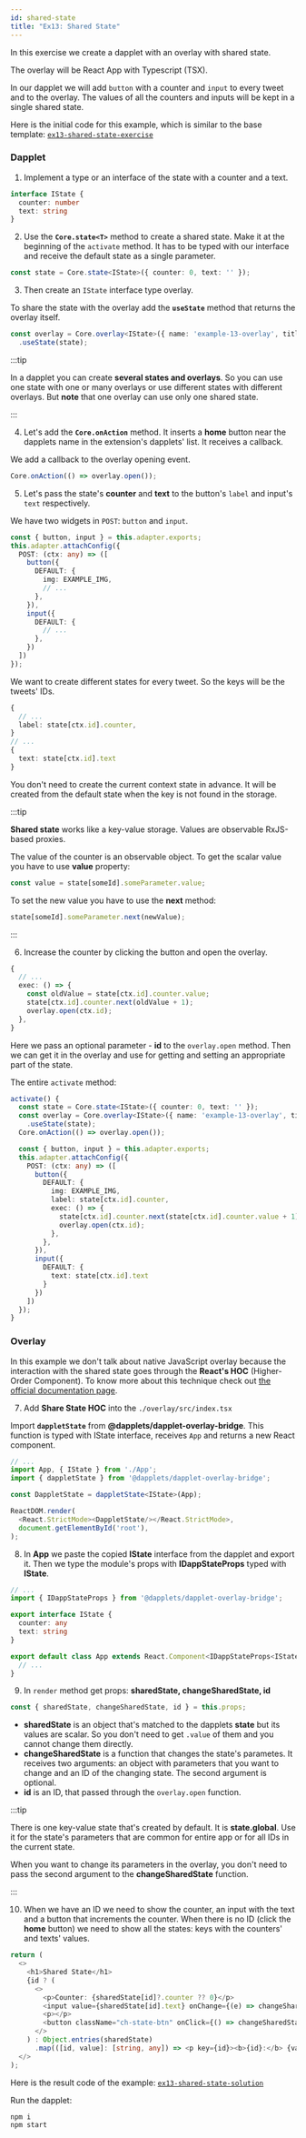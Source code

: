 ```yaml
---
id: shared-state
title: "Ex13: Shared State"
---
```


In this exercise we create a dapplet with an overlay with shared state.

The overlay will be React App with Typescript (TSX).

In our dapplet we will add `button` with a counter and `input` to every tweet and to the overlay. The values of all the counters and inputs will be kept in a single shared state.

Here is the initial code for this example, which is similar to the base template: [`ex13-shared-state-exercise`](https://github.com/dapplets/dapplet-template/tree/ex13-shared-state-exercise)

### Dapplet

1.  Implement a type or an interface of the state with a counter and a text.

  ```typescript
  interface IState {
    counter: number
    text: string
  }
  ```

2.  Use the **`Core.state<T>`** method to create a shared state. Make it at the beginning of the `activate` method. It has to be typed with our interface and receive the default state as a single parameter.

  ```typescript
  const state = Core.state<IState>({ counter: 0, text: '' });
  ```

3.  Then create an `IState` interface type overlay.

  To share the state with the overlay add the **`useState`** method that returns the overlay itself.

  ```typescript
  const overlay = Core.overlay<IState>({ name: 'example-13-overlay', title: 'Example 13' })
    .useState(state);
  ```

:::tip

In a dapplet you can create **several states and overlays**. So you can use one state with one or many overlays or use different states with different overlays. But **note** that one overlay can use only one shared state.

:::

4.  Let's add the **`Core.onAction`** method. It inserts a **home** button near the dapplets name in the extension's dapplets' list. It receives a callback.

  We add a callback to the overlay opening event.

  ```typescript
  Core.onAction(() => overlay.open());
  ```

5.  Let's pass the state's **counter** and **text**  to the button's `label` and input's `text` respectively.

  We have two widgets in `POST`: `button` and `input`.

  ```typescript
  const { button, input } = this.adapter.exports;
  this.adapter.attachConfig({
    POST: (ctx: any) => ([
      button({
        DEFAULT: {
          img: EXAMPLE_IMG,
          // ...
        },
      }),
      input({
        DEFAULT: {
          // ...
        },
      })
    ])
  });
  ```

  We want to create different states for every tweet. So the keys will be the tweets' IDs.

  ```typescript
  {
    // ...
    label: state[ctx.id].counter,
  }
  // ...
  {
    text: state[ctx.id].text
  }
  ```

  You don't need to create the current context state in advance. It will be created from the default state when the key is not found in the storage.

:::tip

**Shared state** works like a key-value storage. Values are observable RxJS-based proxies.

The value of the counter is an observable object. To get the scalar value you have to use **value** property:

```typescript
const value = state[someId].someParameter.value;
```

To set the new value you have to use the **next** method:

```typescript
state[someId].someParameter.next(newValue);
```

:::

6.  Increase the counter by clicking the button and open the overlay.

  ```typescript
  {
    // ...
    exec: () => {
      const oldValue = state[ctx.id].counter.value;
      state[ctx.id].counter.next(oldValue + 1);
      overlay.open(ctx.id);
    },
  }
  ```

  Here we pass an optional parameter - **id** to the `overlay.open` method. Then we can get it in the overlay and use for getting and setting an appropriate part of the state.

The entire `activate` method:

```typescript
activate() {
  const state = Core.state<IState>({ counter: 0, text: '' });
  const overlay = Core.overlay<IState>({ name: 'example-13-overlay', title: 'Example 13' })
    .useState(state);
  Core.onAction(() => overlay.open());

  const { button, input } = this.adapter.exports;
  this.adapter.attachConfig({
    POST: (ctx: any) => ([
      button({
        DEFAULT: {
          img: EXAMPLE_IMG,
          label: state[ctx.id].counter,
          exec: () => {
            state[ctx.id].counter.next(state[ctx.id].counter.value + 1);
            overlay.open(ctx.id);
          },
        },
      }),
      input({
        DEFAULT: {
          text: state[ctx.id].text
        }
      })
    ])
  });
}
```

### Overlay

In this example we don't talk about native JavaScript overlay because the interaction with the shared state goes through the **React's HOC** (Higher-Order Component). To know more about this technique check out [the official documentation page](https://reactjs.org/docs/higher-order-components.html).

7.  Add **Share State HOC** into the `./overlay/src/index.tsx`

  Import **`dappletState`** from **@dapplets/dapplet-overlay-bridge**. This function is typed with IState interface, receives `App` and returns a new React component.

  ```typescript
  // ...
  import App, { IState } from './App';
  import { dappletState } from '@dapplets/dapplet-overlay-bridge';

  const DappletState = dappletState<IState>(App);

  ReactDOM.render(
    <React.StrictMode><DappletState/></React.StrictMode>,
    document.getElementById('root'),
  );
  ```

8.  In **App** we paste the copied **IState** interface from the dapplet and export it. Then we type the module's props with **IDappStateProps** typed with **IState**.

  ```typescript
  // ...
  import { IDappStateProps } from '@dapplets/dapplet-overlay-bridge';

  export interface IState {
    counter: any
    text: string
  }

  export default class App extends React.Component<IDappStateProps<IState>> {
    // ...
  }
  ```

9.  In `render` method get props: **sharedState, changeSharedState, id**

  ```typescript
  const { sharedState, changeSharedState, id } = this.props;
  ```

  *  **sharedState** is an object that's matched to the dapplets **state** but its values are scalar. So you don't need to get `.value` of them and you cannot change them directly.
  *  **changeSharedState** is a function that changes the state's parametes. It receives two arguments: an object with parameters that you want to change and an ID of the changing state. The second argument is optional.
  *  **id** is an ID, that passed through the `overlay.open` function.

:::tip

There is one key-value state that's created by default. It is **state.global**. Use it for the state's parameters that are common for entire app or for all IDs in the current state.

When you want to change its parameters in the overlay, you don't need to pass the second argument to the **changeSharedState** function.

:::

10.  When we have an ID we need to show the counter, an input with the text and a button that increments the counter.
When there is no ID (click the **home** button) we need to show all the states: keys with the counters' and texts' values.

  ```typescript
  return (
    <>
      <h1>Shared State</h1>
      {id ? (
        <>
          <p>Counter: {sharedState[id]?.counter ?? 0}</p>
          <input value={sharedState[id].text} onChange={(e) => changeSharedState?.({ text: e.target.value }, id)} />
          <p></p>
          <button className="ch-state-btn" onClick={() => changeSharedState?.({ counter: sharedState[id].counter + 1 }, id)}>Counter +1</button>
        </>
      ) : Object.entries(sharedState)
        .map(([id, value]: [string, any]) => <p key={id}><b>{id}:</b> {value?.counter} / {value?.text} </p>)}
    </>
  );
  ```

Here is the result code of the example: [`ex13-shared-state-solution`](https://github.com/dapplets/dapplet-template/tree/ex13-shared-state-solution)

Run the dapplet:

```bash
npm i
npm start
```
